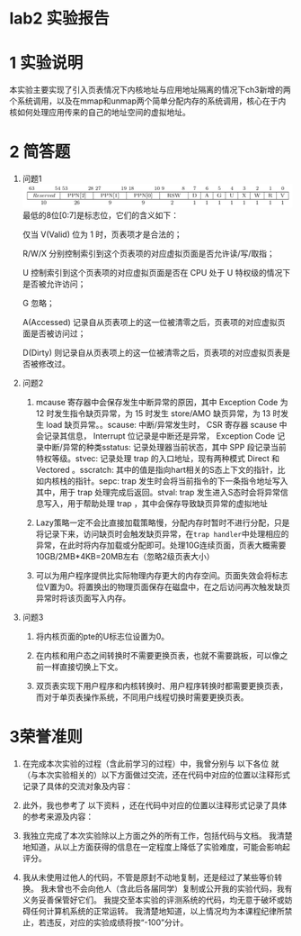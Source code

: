 # lab2 实验报告

# 1 实验说明
本实验主要实现了引入页表情况下内核地址与应用地址隔离的情况下ch3新增的两个系统调用，以及在mmap和unmap两个简单分配内存的系统调用，核心在于内核如何处理应用传来的自己的地址空间的虚拟地址。

# 2 简答题
1. 问题1
   ![Alt text](images/pte.png)
   最低的8位[0:7]是标志位，它们的含义如下：

   仅当 V(Valid) 位为 1 时，页表项才是合法的；

   R/W/X 分别控制索引到这个页表项的对应虚拟页面是否允许读/写/取指；

   U 控制索引到这个页表项的对应虚拟页面是否在 CPU 处于 U 特权级的情况下是否被允许访问；

   G 忽略；

   A(Accessed) 记录自从页表项上的这一位被清零之后，页表项的对应虚拟页面是否被访问过；

   D(Dirty) 则记录自从页表项上的这一位被清零之后，页表项的对应虚拟页表是否被修改过。
1. 问题2
   1. mcause 寄存器中会保存发生中断异常的原因，其中 Exception Code 为 12 时发生指令缺页异常，为 15 时发生 store/AMO 缺页异常，为 13 时发生 load 缺页异常。。scause: 中断/异常发生时， CSR 寄存器 scause 中会记录其信息， Interrupt 位记录是中断还是异常， Exception Code 记录中断/异常的种类sstatus: 记录处理器当前状态，其中 SPP 段记录当前特权等级。stvec: 记录处理 trap 的入口地址，现有两种模式 Direct 和 Vectored 。sscratch: 其中的值是指向hart相关的S态上下文的指针，比如内核栈的指针。sepc: trap 发生时会将当前指令的下一条指令地址写入其中，用于 trap 处理完成后返回。stval: trap 发生进入S态时会将异常信息写入，用于帮助处理 trap ，其中会保存导致缺页异常的虚拟地址
   
   2. Lazy策略一定不会比直接加载策略慢，分配内存时暂时不进行分配，只是将记录下来，访问缺页时会触发缺页异常，在`trap handler`中处理相应的异常，在此时将内存加载或分配即可。处理10G连续页面，页表大概需要10GB/2MB*4KB=20MB左右（忽略2级页表大小）
   
   3. 可以为用户程序提供比实际物理内存更大的内存空间。页面失效会将标志位V置为0。将置换出的物理页面保存在磁盘中，在之后访问再次触发缺页异常时将该页面写入内存。
   
2. 问题3
   1. 将内核页面的pte的U标志位设置为0。

   2. 在内核和用户态之间转换时不需要更换页表，也就不需要跳板，可以像之前一样直接切换上下文。

   3. 双页表实现下用户程序和内核转换时、用户程序转换时都需要更换页表，而对于单页表操作系统，不同用户线程切换时需要更换页表。


# 3荣誉准则
1. 在完成本次实验的过程（含此前学习的过程）中，我曾分别与 以下各位 就（与本次实验相关的）以下方面做过交流，还在代码中对应的位置以注释形式记录了具体的交流对象及内容：


2. 此外，我也参考了 以下资料 ，还在代码中对应的位置以注释形式记录了具体的参考来源及内容：


3. 我独立完成了本次实验除以上方面之外的所有工作，包括代码与文档。 我清楚地知道，从以上方面获得的信息在一定程度上降低了实验难度，可能会影响起评分。

4. 我从未使用过他人的代码，不管是原封不动地复制，还是经过了某些等价转换。 我未曾也不会向他人（含此后各届同学）复制或公开我的实验代码，我有义务妥善保管好它们。 我提交至本实验的评测系统的代码，均无意于破坏或妨碍任何计算机系统的正常运转。 我清楚地知道，以上情况均为本课程纪律所禁止，若违反，对应的实验成绩将按“-100”分计。




